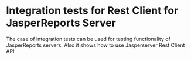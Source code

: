 Integration tests for Rest Client for JasperReports Server
===========================================================

The case of integration tests can be used for testing functionality of JasperReports servers. Also it shows how to use Jasperserver Rest Client API

